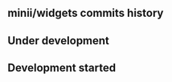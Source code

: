 minii/widgets commits history
-----------------------------

## Under development


## Development started


